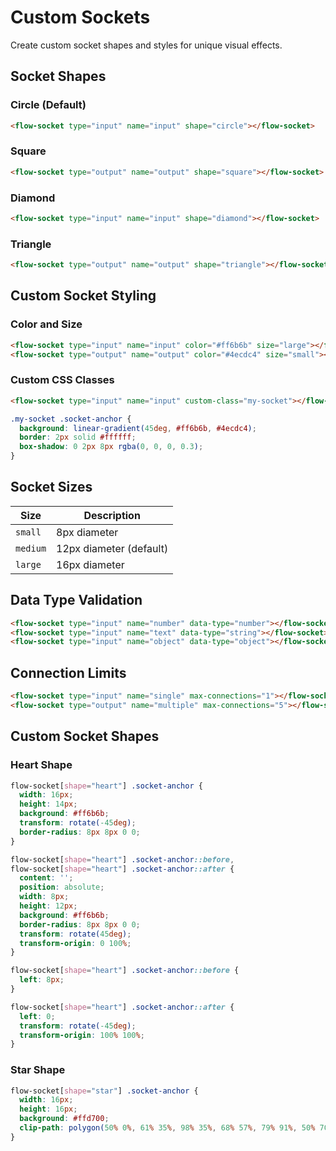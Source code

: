 # Custom Sockets

Create custom socket shapes and styles for unique visual effects.

## Socket Shapes

### Circle (Default)
```html
<flow-socket type="input" name="input" shape="circle"></flow-socket>
```

### Square
```html
<flow-socket type="output" name="output" shape="square"></flow-socket>
```

### Diamond
```html
<flow-socket type="input" name="input" shape="diamond"></flow-socket>
```

### Triangle
```html
<flow-socket type="output" name="output" shape="triangle"></flow-socket>
```

## Custom Socket Styling

### Color and Size
```html
<flow-socket type="input" name="input" color="#ff6b6b" size="large"></flow-socket>
<flow-socket type="output" name="output" color="#4ecdc4" size="small"></flow-socket>
```

### Custom CSS Classes
```html
<flow-socket type="input" name="input" custom-class="my-socket"></flow-socket>
```

```css
.my-socket .socket-anchor {
  background: linear-gradient(45deg, #ff6b6b, #4ecdc4);
  border: 2px solid #ffffff;
  box-shadow: 0 2px 8px rgba(0, 0, 0, 0.3);
}
```

## Socket Sizes

| Size | Description |
|------|-------------|
| `small` | 8px diameter |
| `medium` | 12px diameter (default) |
| `large` | 16px diameter |

## Data Type Validation

```html
<flow-socket type="input" name="number" data-type="number"></flow-socket>
<flow-socket type="input" name="text" data-type="string"></flow-socket>
<flow-socket type="input" name="object" data-type="object"></flow-socket>
```

## Connection Limits

```html
<flow-socket type="input" name="single" max-connections="1"></flow-socket>
<flow-socket type="output" name="multiple" max-connections="5"></flow-socket>
```

## Custom Socket Shapes

### Heart Shape
```css
flow-socket[shape="heart"] .socket-anchor {
  width: 16px;
  height: 14px;
  background: #ff6b6b;
  transform: rotate(-45deg);
  border-radius: 8px 8px 0 0;
}

flow-socket[shape="heart"] .socket-anchor::before,
flow-socket[shape="heart"] .socket-anchor::after {
  content: '';
  position: absolute;
  width: 8px;
  height: 12px;
  background: #ff6b6b;
  border-radius: 8px 8px 0 0;
  transform: rotate(45deg);
  transform-origin: 0 100%;
}

flow-socket[shape="heart"] .socket-anchor::before {
  left: 8px;
}

flow-socket[shape="heart"] .socket-anchor::after {
  left: 0;
  transform: rotate(-45deg);
  transform-origin: 100% 100%;
}
```

### Star Shape
```css
flow-socket[shape="star"] .socket-anchor {
  width: 16px;
  height: 16px;
  background: #ffd700;
  clip-path: polygon(50% 0%, 61% 35%, 98% 35%, 68% 57%, 79% 91%, 50% 70%, 21% 91%, 32% 57%, 2% 35%, 39% 35%);
}
```